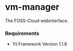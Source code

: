 vm-manager
==========

The FOSS-Cloud webinterface.

### Requirements

- Yii Framework Version 1.1.8 

